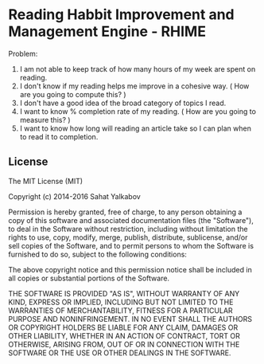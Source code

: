 # Reading Habbit Improvement and Management Engine - RHIME

Problem:

1. I am not able to keep track of how many hours of my week are spent on reading.
2. I don't know if my reading helps me improve in a cohesive way. ( How are you going to compute this? )
3. I don't have a good idea of the broad category of topics I read. 
4. I want to know % completion rate of my reading.  ( How are you going to measure this? )
5. I want to know how long will reading an article take so I can plan when to read it to completion.




License
-------

The MIT License (MIT)

Copyright (c) 2014-2016 Sahat Yalkabov

Permission is hereby granted, free of charge, to any person obtaining a copy of this software and associated documentation files (the "Software"), to deal in the Software without restriction, including without limitation the rights to use, copy, modify, merge, publish, distribute, sublicense, and/or sell copies of the Software, and to permit persons to whom the Software is furnished to do so, subject to the following conditions:

The above copyright notice and this permission notice shall be included in all copies or substantial portions of the Software.

THE SOFTWARE IS PROVIDED "AS IS", WITHOUT WARRANTY OF ANY KIND, EXPRESS OR IMPLIED, INCLUDING BUT NOT LIMITED TO THE WARRANTIES OF MERCHANTABILITY, FITNESS FOR A PARTICULAR PURPOSE AND NONINFRINGEMENT. IN NO EVENT SHALL THE AUTHORS OR COPYRIGHT HOLDERS BE LIABLE FOR ANY CLAIM, DAMAGES OR OTHER LIABILITY, WHETHER IN AN ACTION OF CONTRACT, TORT OR OTHERWISE, ARISING FROM, OUT OF OR IN CONNECTION WITH THE SOFTWARE OR THE USE OR OTHER DEALINGS IN THE SOFTWARE.
